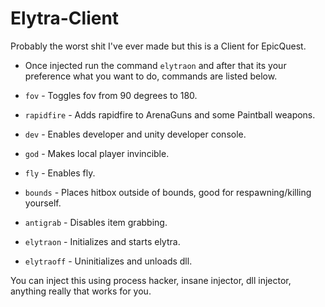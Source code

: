 # Elytra-Client
Probably the worst shit I've ever made but this is a Client for EpicQuest.

* Once injected run the command `elytraon` and after that its your preference what you want to do, commands are listed below.

* `fov` - Toggles fov from 90 degrees to 180.
* `rapidfire` - Adds rapidfire to ArenaGuns and some Paintball weapons.
* `dev` - Enables developer and unity developer console.
* `god` - Makes local player invincible.
* `fly` - Enables fly.
* `bounds` - Places hitbox outside of bounds, good for respawning/killing yourself.
* `antigrab` - Disables item grabbing.
* `elytraon` - Initializes and starts elytra.
* `elytraoff` - Uninitializes and unloads dll.
  
You can inject this using process hacker, insane injector, dll injector, anything really that works for you.
